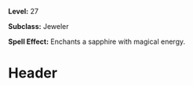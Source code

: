 <!-- TITLE: Enchant Sapphire -->
<!-- SUBTITLE:  -->

**Level:** 27

**Subclass:** Jeweler

**Spell Effect:** Enchants a sapphire with magical energy.

# Header